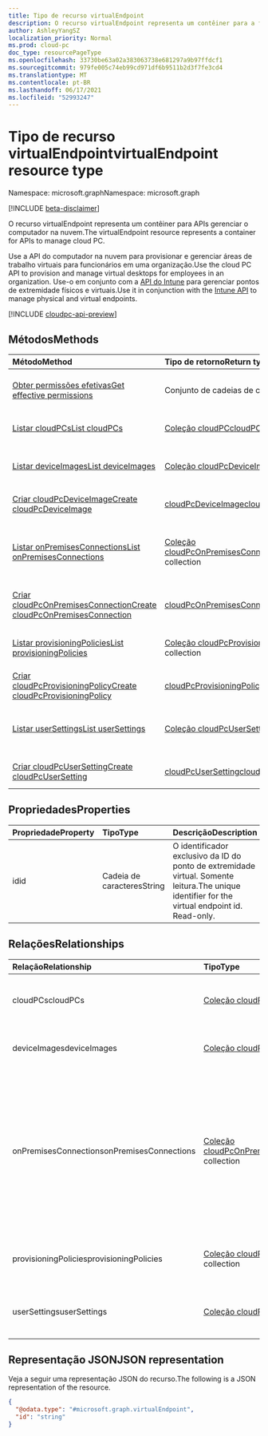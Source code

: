 ```yaml
---
title: Tipo de recurso virtualEndpoint
description: O recurso virtualEndpoint representa um contêiner para a funcionalidade de gerenciamento de computadores na nuvem.
author: AshleyYangSZ
localization_priority: Normal
ms.prod: cloud-pc
doc_type: resourcePageType
ms.openlocfilehash: 33730be63a02a383063738e681297a9b97ffdcf1
ms.sourcegitcommit: 979fe005c74eb99cd971df6b9511b2d3f7fe3cd4
ms.translationtype: MT
ms.contentlocale: pt-BR
ms.lasthandoff: 06/17/2021
ms.locfileid: "52993247"
---
```

# <a name="virtualendpoint-resource-type"></a><span data-ttu-id="e3f19-103">Tipo de recurso virtualEndpoint</span><span class="sxs-lookup"><span data-stu-id="e3f19-103">virtualEndpoint resource type</span></span>

<span data-ttu-id="e3f19-104">Namespace: microsoft.graph</span><span class="sxs-lookup"><span data-stu-id="e3f19-104">Namespace: microsoft.graph</span></span>

[!INCLUDE [beta-disclaimer](../../includes/beta-disclaimer.md)]

<span data-ttu-id="e3f19-105">O recurso virtualEndpoint representa um contêiner para APIs gerenciar o computador na nuvem.</span><span class="sxs-lookup"><span data-stu-id="e3f19-105">The virtualEndpoint resource represents a container for APIs to manage cloud PC.</span></span>

<span data-ttu-id="e3f19-106">Use a API do computador na nuvem para provisionar e gerenciar áreas de trabalho virtuais para funcionários em uma organização.</span><span class="sxs-lookup"><span data-stu-id="e3f19-106">Use the cloud PC API to provision and manage virtual desktops for employees in an organization.</span></span> <span data-ttu-id="e3f19-107">Use-o em conjunto com a [API do Intune](../resources/intune-graph-overview.md) para gerenciar pontos de extremidade físicos e virtuais.</span><span class="sxs-lookup"><span data-stu-id="e3f19-107">Use it in conjunction with the [Intune API](../resources/intune-graph-overview.md) to manage physical and virtual endpoints.</span></span>

[!INCLUDE [cloudpc-api-preview](../../includes/cloudpc-api-preview.md)]
## <a name="methods"></a><span data-ttu-id="e3f19-108">Métodos</span><span class="sxs-lookup"><span data-stu-id="e3f19-108">Methods</span></span>

|<span data-ttu-id="e3f19-109">Método</span><span class="sxs-lookup"><span data-stu-id="e3f19-109">Method</span></span>|<span data-ttu-id="e3f19-110">Tipo de retorno</span><span class="sxs-lookup"><span data-stu-id="e3f19-110">Return type</span></span>|<span data-ttu-id="e3f19-111">Descrição</span><span class="sxs-lookup"><span data-stu-id="e3f19-111">Description</span></span>|
|:---|:---|:---|
|[<span data-ttu-id="e3f19-112">Obter permissões efetivas</span><span class="sxs-lookup"><span data-stu-id="e3f19-112">Get effective permissions</span></span>](../api/virtualendpoint-geteffectivepermissions.md)|<span data-ttu-id="e3f19-113">Conjunto de cadeias de caracteres</span><span class="sxs-lookup"><span data-stu-id="e3f19-113">String collection</span></span>|<span data-ttu-id="e3f19-114">Exibir as permissões efetivas do usuário autenticado no momento.</span><span class="sxs-lookup"><span data-stu-id="e3f19-114">View the effective permissions of the currently authenticated user.</span></span>|
|[<span data-ttu-id="e3f19-115">Listar cloudPCs</span><span class="sxs-lookup"><span data-stu-id="e3f19-115">List cloudPCs</span></span>](../api/virtualendpoint-list-cloudpcs.md)|<span data-ttu-id="e3f19-116">[Coleção cloudPC](../resources/cloudpc.md)</span><span class="sxs-lookup"><span data-stu-id="e3f19-116">[cloudPC](../resources/cloudpc.md) collection</span></span>|<span data-ttu-id="e3f19-117">Listar propriedades e relações dos objetos [cloudPC.](../resources/cloudpc.md)</span><span class="sxs-lookup"><span data-stu-id="e3f19-117">List properties and relationships of the [cloudPC](../resources/cloudpc.md) objects.</span></span>|
|[<span data-ttu-id="e3f19-118">Listar deviceImages</span><span class="sxs-lookup"><span data-stu-id="e3f19-118">List deviceImages</span></span>](../api/virtualendpoint-list-deviceimages.md)|<span data-ttu-id="e3f19-119">[Coleção cloudPcDeviceImage](../resources/cloudpcdeviceimage.md)</span><span class="sxs-lookup"><span data-stu-id="e3f19-119">[cloudPcDeviceImage](../resources/cloudpcdeviceimage.md) collection</span></span>|<span data-ttu-id="e3f19-120">Listar as propriedades e as relações dos [objetos cloudPcDeviceImage.](../resources/cloudpcdeviceimage.md)</span><span class="sxs-lookup"><span data-stu-id="e3f19-120">List the properties and relationships of [cloudPcDeviceImage](../resources/cloudpcdeviceimage.md) objects.</span></span>|
|[<span data-ttu-id="e3f19-121">Criar cloudPcDeviceImage</span><span class="sxs-lookup"><span data-stu-id="e3f19-121">Create cloudPcDeviceImage</span></span>](../api/virtualendpoint-post-deviceimages.md)|[<span data-ttu-id="e3f19-122">cloudPcDeviceImage</span><span class="sxs-lookup"><span data-stu-id="e3f19-122">cloudPcDeviceImage</span></span>](../resources/cloudpcdeviceimage.md)|<span data-ttu-id="e3f19-123">Crie um novo [objeto cloudPcDeviceImage.](../resources/cloudpcdeviceimage.md)</span><span class="sxs-lookup"><span data-stu-id="e3f19-123">Create a new [cloudPcDeviceImage](../resources/cloudpcdeviceimage.md) object.</span></span>|
|[<span data-ttu-id="e3f19-124">Listar onPremisesConnections</span><span class="sxs-lookup"><span data-stu-id="e3f19-124">List onPremisesConnections</span></span>](../api/virtualendpoint-list-onpremisesconnections.md)|<span data-ttu-id="e3f19-125">[Coleção cloudPcOnPremisesConnection](../resources/cloudpconpremisesconnection.md)</span><span class="sxs-lookup"><span data-stu-id="e3f19-125">[cloudPcOnPremisesConnection](../resources/cloudpconpremisesconnection.md) collection</span></span>|<span data-ttu-id="e3f19-126">Listar propriedades e relações dos objetos [cloudPcOnPremisesConnection.](../resources/cloudpconpremisesconnection.md)</span><span class="sxs-lookup"><span data-stu-id="e3f19-126">List properties and relationships of the [cloudPcOnPremisesConnection](../resources/cloudpconpremisesconnection.md) objects.</span></span>|
|[<span data-ttu-id="e3f19-127">Criar cloudPcOnPremisesConnection</span><span class="sxs-lookup"><span data-stu-id="e3f19-127">Create cloudPcOnPremisesConnection</span></span>](../api/virtualendpoint-post-onpremisesconnections.md)|[<span data-ttu-id="e3f19-128">cloudPcOnPremisesConnection</span><span class="sxs-lookup"><span data-stu-id="e3f19-128">cloudPcOnPremisesConnection</span></span>](../resources/cloudpconpremisesconnection.md)|<span data-ttu-id="e3f19-129">Crie um novo [objeto cloudPcOnPremisesConnection.](../resources/cloudpconpremisesconnection.md)</span><span class="sxs-lookup"><span data-stu-id="e3f19-129">Create a new [cloudPcOnPremisesConnection](../resources/cloudpconpremisesconnection.md) object.</span></span>|
|[<span data-ttu-id="e3f19-130">Listar provisioningPolicies</span><span class="sxs-lookup"><span data-stu-id="e3f19-130">List provisioningPolicies</span></span>](../api/virtualendpoint-list-provisioningpolicies.md)|<span data-ttu-id="e3f19-131">[Coleção cloudPcProvisioningPolicy](../resources/cloudpcprovisioningpolicy.md)</span><span class="sxs-lookup"><span data-stu-id="e3f19-131">[cloudPcProvisioningPolicy](../resources/cloudpcprovisioningpolicy.md) collection</span></span>|<span data-ttu-id="e3f19-132">Listar propriedades e relações dos objetos [cloudPcProvisioningPolicy.](../resources/cloudpcprovisioningpolicy.md)</span><span class="sxs-lookup"><span data-stu-id="e3f19-132">List properties and relationships of the [cloudPcProvisioningPolicy](../resources/cloudpcprovisioningpolicy.md) objects.</span></span>|
|[<span data-ttu-id="e3f19-133">Criar cloudPcProvisioningPolicy</span><span class="sxs-lookup"><span data-stu-id="e3f19-133">Create cloudPcProvisioningPolicy</span></span>](../api/virtualendpoint-post-provisioningpolicies.md)|[<span data-ttu-id="e3f19-134">cloudPcProvisioningPolicy</span><span class="sxs-lookup"><span data-stu-id="e3f19-134">cloudPcProvisioningPolicy</span></span>](../resources/cloudpcprovisioningpolicy.md)|<span data-ttu-id="e3f19-135">Crie um novo [objeto cloudPcProvisioningPolicy.](../resources/cloudpcprovisioningpolicy.md)</span><span class="sxs-lookup"><span data-stu-id="e3f19-135">Create a new [cloudPcProvisioningPolicy](../resources/cloudpcprovisioningpolicy.md) object.</span></span>|
|[<span data-ttu-id="e3f19-136">Listar userSettings</span><span class="sxs-lookup"><span data-stu-id="e3f19-136">List userSettings</span></span>](../api/virtualendpoint-list-usersettings.md)|<span data-ttu-id="e3f19-137">[Coleção cloudPcUserSetting](../resources/cloudpcusersetting.md)</span><span class="sxs-lookup"><span data-stu-id="e3f19-137">[cloudPcUserSetting](../resources/cloudpcusersetting.md) collection</span></span>|<span data-ttu-id="e3f19-138">Obter os recursos cloudPcUserSetting da propriedade de navegação userSettings.</span><span class="sxs-lookup"><span data-stu-id="e3f19-138">Get the cloudPcUserSetting resources from the userSettings navigation property.</span></span>|
|[<span data-ttu-id="e3f19-139">Criar cloudPcUserSetting</span><span class="sxs-lookup"><span data-stu-id="e3f19-139">Create cloudPcUserSetting</span></span>](../api/virtualendpoint-post-usersettings.md)|[<span data-ttu-id="e3f19-140">cloudPcUserSetting</span><span class="sxs-lookup"><span data-stu-id="e3f19-140">cloudPcUserSetting</span></span>](../resources/cloudpcusersetting.md)|<span data-ttu-id="e3f19-141">Crie um novo objeto cloudPcUserSetting.</span><span class="sxs-lookup"><span data-stu-id="e3f19-141">Create a new cloudPcUserSetting object.</span></span>|

## <a name="properties"></a><span data-ttu-id="e3f19-142">Propriedades</span><span class="sxs-lookup"><span data-stu-id="e3f19-142">Properties</span></span>

|<span data-ttu-id="e3f19-143">Propriedade</span><span class="sxs-lookup"><span data-stu-id="e3f19-143">Property</span></span>|<span data-ttu-id="e3f19-144">Tipo</span><span class="sxs-lookup"><span data-stu-id="e3f19-144">Type</span></span>|<span data-ttu-id="e3f19-145">Descrição</span><span class="sxs-lookup"><span data-stu-id="e3f19-145">Description</span></span>|
|:---|:---|:---|
|<span data-ttu-id="e3f19-146">id</span><span class="sxs-lookup"><span data-stu-id="e3f19-146">id</span></span>|<span data-ttu-id="e3f19-147">Cadeia de caracteres</span><span class="sxs-lookup"><span data-stu-id="e3f19-147">String</span></span>|<span data-ttu-id="e3f19-148">O identificador exclusivo da ID do ponto de extremidade virtual. Somente leitura.</span><span class="sxs-lookup"><span data-stu-id="e3f19-148">The unique identifier for the virtual endpoint id. Read-only.</span></span>|

## <a name="relationships"></a><span data-ttu-id="e3f19-149">Relações</span><span class="sxs-lookup"><span data-stu-id="e3f19-149">Relationships</span></span>

|<span data-ttu-id="e3f19-150">Relação</span><span class="sxs-lookup"><span data-stu-id="e3f19-150">Relationship</span></span>|<span data-ttu-id="e3f19-151">Tipo</span><span class="sxs-lookup"><span data-stu-id="e3f19-151">Type</span></span>|<span data-ttu-id="e3f19-152">Descrição</span><span class="sxs-lookup"><span data-stu-id="e3f19-152">Description</span></span>|
|:---|:---|:---|
|<span data-ttu-id="e3f19-153">cloudPCs</span><span class="sxs-lookup"><span data-stu-id="e3f19-153">cloudPCs</span></span>|<span data-ttu-id="e3f19-154">[Coleção cloudPC](../resources/cloudpc.md)</span><span class="sxs-lookup"><span data-stu-id="e3f19-154">[cloudPC](../resources/cloudpc.md) collection</span></span>|<span data-ttu-id="e3f19-155">Áreas de trabalho virtuais gerenciadas na nuvem.</span><span class="sxs-lookup"><span data-stu-id="e3f19-155">Cloud managed virtual desktops.</span></span>|
|<span data-ttu-id="e3f19-156">deviceImages</span><span class="sxs-lookup"><span data-stu-id="e3f19-156">deviceImages</span></span>|<span data-ttu-id="e3f19-157">[Coleção cloudPcDeviceImage](../resources/cloudpcdeviceimage.md)</span><span class="sxs-lookup"><span data-stu-id="e3f19-157">[cloudPcDeviceImage](../resources/cloudpcdeviceimage.md) collection</span></span>|<span data-ttu-id="e3f19-158">O recurso de imagem no computador de nuvem.</span><span class="sxs-lookup"><span data-stu-id="e3f19-158">The image resource on cloud PC.</span></span>|
|<span data-ttu-id="e3f19-159">onPremisesConnections</span><span class="sxs-lookup"><span data-stu-id="e3f19-159">onPremisesConnections</span></span>|<span data-ttu-id="e3f19-160">[Coleção cloudPcOnPremisesConnection](../resources/cloudpconpremisesconnection.md)</span><span class="sxs-lookup"><span data-stu-id="e3f19-160">[cloudPcOnPremisesConnection](../resources/cloudpconpremisesconnection.md) collection</span></span>|<span data-ttu-id="e3f19-161">Uma coleção definida de informações de recursos do Azure que podem ser usadas para estabelecer conectividade de rede local para PCs de nuvem.</span><span class="sxs-lookup"><span data-stu-id="e3f19-161">A defined collection of Azure resource information that can be used to establish on-premises network connectivity for cloud PCs.</span></span>|
|<span data-ttu-id="e3f19-162">provisioningPolicies</span><span class="sxs-lookup"><span data-stu-id="e3f19-162">provisioningPolicies</span></span>|<span data-ttu-id="e3f19-163">[Coleção cloudPcProvisioningPolicy](../resources/cloudpcprovisioningpolicy.md)</span><span class="sxs-lookup"><span data-stu-id="e3f19-163">[cloudPcProvisioningPolicy](../resources/cloudpcprovisioningpolicy.md) collection</span></span>|<span data-ttu-id="e3f19-164">Política de provisionamento de computadores na nuvem.</span><span class="sxs-lookup"><span data-stu-id="e3f19-164">Cloud PC provisioning policy.</span></span>|
|<span data-ttu-id="e3f19-165">userSettings</span><span class="sxs-lookup"><span data-stu-id="e3f19-165">userSettings</span></span>|<span data-ttu-id="e3f19-166">[Coleção cloudPcUserSetting](../resources/cloudpcusersetting.md)</span><span class="sxs-lookup"><span data-stu-id="e3f19-166">[cloudPcUserSetting](../resources/cloudpcusersetting.md) collection</span></span>|<span data-ttu-id="e3f19-167">Configurações do usuário do computador na nuvem.</span><span class="sxs-lookup"><span data-stu-id="e3f19-167">Cloud PC user settings.</span></span> |

## <a name="json-representation"></a><span data-ttu-id="e3f19-168">Representação JSON</span><span class="sxs-lookup"><span data-stu-id="e3f19-168">JSON representation</span></span>

<span data-ttu-id="e3f19-169">Veja a seguir uma representação JSON do recurso.</span><span class="sxs-lookup"><span data-stu-id="e3f19-169">The following is a JSON representation of the resource.</span></span>
<!-- {
  "blockType": "resource",
  "keyProperty": "id",
  "@odata.type": "microsoft.graph.virtualEndpoint",
  "openType": false
}
-->

``` json
{
  "@odata.type": "#microsoft.graph.virtualEndpoint",
  "id": "string"
}
```
